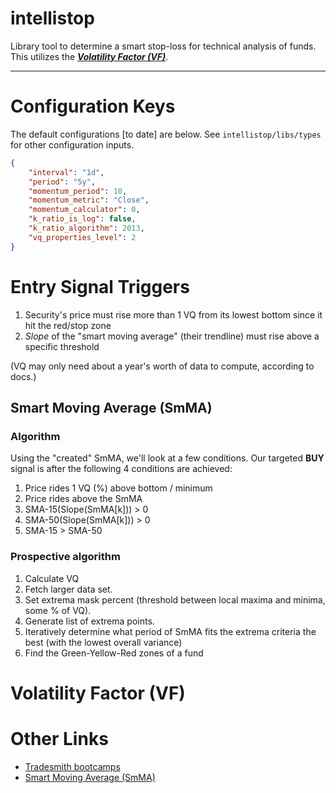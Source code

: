 # intellistop

Library tool to determine a smart stop-loss for technical analysis of funds. This utilizes the ***[Volatility Factor (VF)](#vf)***.

---

# Configuration Keys

The default configurations [to date] are below. See `intellistop/libs/types` for other configuration inputs.
```json
{
    "interval": "1d",
    "period": "5y",
    "momentum_period": 10,
    "momentum_metric": "Close",
    "momentum_calculator": 0,
    "k_ratio_is_log": false,
    "k_ratio_algorithm": 2013,
    "vq_properties_level": 2
}
```

# Entry Signal Triggers

1. Security's price must rise more than 1 VQ from its lowest bottom since it hit the red/stop zone
2. _Slope_ of the "smart moving average" (their trendline) must rise above a specific threshold

(VQ may only need about a year's worth of data to compute, according to docs.)

## Smart Moving Average (SmMA)

### Algorithm

Using the "created" SmMA, we'll look at a few conditions. Our targeted **BUY** signal is after the following 4 conditions are achieved:

1. Price rides 1 VQ (%) above bottom / minimum
2. Price rides above the SmMA
3. SMA-15(Slope(SmMA[k])) > 0
4. SMA-50(Slope(SmMA[k])) > 0
5. SMA-15 > SMA-50

### Prospective algorithm

1. Calculate VQ
2. Fetch larger data set.
3. Set extrema mask percent (threshold between local maxima and minima, some % of VQ).
4. Generate list of extrema points.
5. Iteratively determine what period of SmMA fits the extrema criteria the best (with the lowest overall variance)
6. Find the Green-Yellow-Red zones of a fund

# <a name="vf"></a>Volatility Factor (VF)

# Other Links

* [Tradesmith bootcamps](https://tradesmith.zendesk.com/hc/en-us/sections/5551499479956-TradeSmith-Bootcamp-Beginner-Lessons)
* [Smart Moving Average (SmMA)](https://tradestops.com/blog/when-to-get-back-in/#:~:text=The%20Smart%20Moving%20Average%20tells,a%20bottom%20is%20in%20place.)